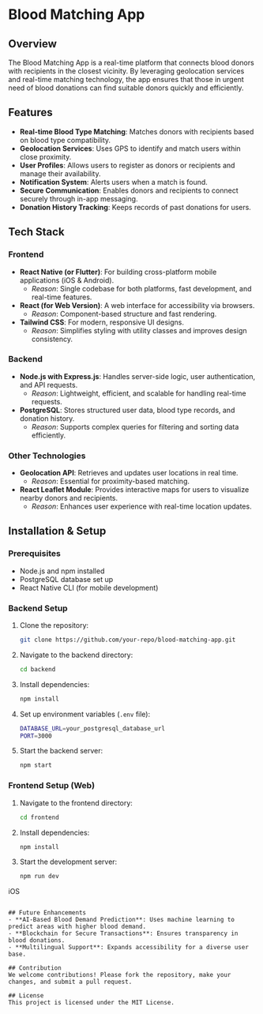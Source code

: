 # Blood Matching App

## Overview
The Blood Matching App is a real-time platform that connects blood donors with recipients in the closest vicinity. By leveraging geolocation services and real-time matching technology, the app ensures that those in urgent need of blood donations can find suitable donors quickly and efficiently.

## Features
- **Real-time Blood Type Matching**: Matches donors with recipients based on blood type compatibility.
- **Geolocation Services**: Uses GPS to identify and match users within close proximity.
- **User Profiles**: Allows users to register as donors or recipients and manage their availability.
- **Notification System**: Alerts users when a match is found.
- **Secure Communication**: Enables donors and recipients to connect securely through in-app messaging.
- **Donation History Tracking**: Keeps records of past donations for users.

## Tech Stack

### **Frontend**
- **React Native (or Flutter)**: For building cross-platform mobile applications (iOS & Android).
  - _Reason_: Single codebase for both platforms, fast development, and real-time features.
- **React (for Web Version)**: A web interface for accessibility via browsers.
  - _Reason_: Component-based structure and fast rendering.
- **Tailwind CSS**: For modern, responsive UI designs.
  - _Reason_: Simplifies styling with utility classes and improves design consistency.

### **Backend**
- **Node.js with Express.js**: Handles server-side logic, user authentication, and API requests.
  - _Reason_: Lightweight, efficient, and scalable for handling real-time requests.
- **PostgreSQL**: Stores structured user data, blood type records, and donation history.
  - _Reason_: Supports complex queries for filtering and sorting data efficiently.

### **Other Technologies**
- **Geolocation API**: Retrieves and updates user locations in real time.
  - _Reason_: Essential for proximity-based matching.
- **React Leaflet Module**: Provides interactive maps for users to visualize nearby donors and recipients.
  - _Reason_: Enhances user experience with real-time location updates.

## Installation & Setup

### **Prerequisites**
- Node.js and npm installed
- PostgreSQL database set up
- React Native CLI (for mobile development)

### **Backend Setup**
1. Clone the repository:
   ```sh
   git clone https://github.com/your-repo/blood-matching-app.git
   ```
2. Navigate to the backend directory:
   ```sh
   cd backend
   ```
3. Install dependencies:
   ```sh
   npm install
   ```
4. Set up environment variables (`.env` file):
   ```sh
   DATABASE_URL=your_postgresql_database_url
   PORT=3000
   ```
5. Start the backend server:
   ```sh
   npm start
   ```

### **Frontend Setup (Web)**
1. Navigate to the frontend directory:
   ```sh
   cd frontend
   ```
2. Install dependencies:
   ```sh
   npm install
   ```
3. Start the development server:
   ```sh
   npm run dev
   ```

iOS
   ```

## Future Enhancements
- **AI-Based Blood Demand Prediction**: Uses machine learning to predict areas with higher blood demand.
- **Blockchain for Secure Transactions**: Ensures transparency in blood donations.
- **Multilingual Support**: Expands accessibility for a diverse user base.

## Contribution
We welcome contributions! Please fork the repository, make your changes, and submit a pull request.

## License
This project is licensed under the MIT License.

